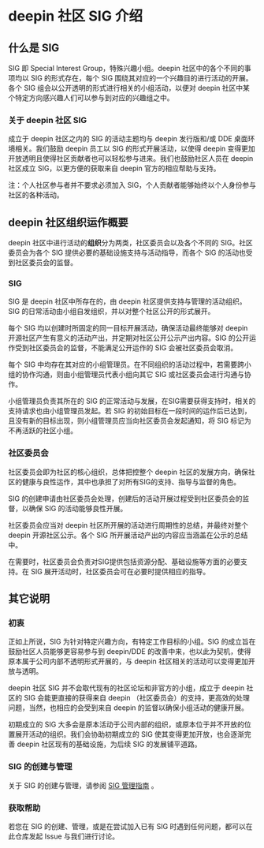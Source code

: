 # deepin 社区 SIG 介绍

## 什么是 SIG

SIG 即 Special Interest Group，特殊兴趣小组。deepin 社区中的各个不同的事项均以 SIG 的形式存在，每个 SIG 围绕其对应的一个兴趣目的进行活动的开展。各个 SIG 组会以公开透明的形式进行相关的小组活动，以便对 deepin 社区中某个特定方向感兴趣人们可以参与到对应的兴趣组之中。

### 关于 deepin 社区 SIG

成立于 deepin 社区之内的 SIG 的活动主题均与 deepin 发行版和/或 DDE 桌面环境相关。我们鼓励 deepin 员工以 SIG 的形式开展活动，以使得 deepin 变得更加开放透明且使得社区贡献者也可以轻松参与进来。我们也鼓励社区人员在 deepin 社区成立 SIG，以更方便的获取来自 deepin 官方的相应帮助与支持。

注：个人社区参与者并不要求必须加入 SIG，个人贡献者能够始终以个人身份参与社区的各种活动。

## deepin 社区组织运作概要

deepin 社区中进行活动的**组织**分为两类，社区委员会以及各个不同的 SIG。社区委员会为各个 SIG 提供必要的基础设施支持与活动指导，而各个 SIG 的活动也受到社区委员会的监督。

### SIG

SIG 是 deepin 社区中所存在的，由 deepin 社区提供支持与管理的活动组织。SIG 的日常活动由小组自发组织，并以对整个社区公开的形式展开。

每个 SIG 均以创建时所固定的同一目标开展活动，确保活动最终能够对 deepin 开源社区产生有意义的活动产出，并定期对社区公开公示产出内容。SIG 的公开运作受到社区委员会的监督，不能满足公开运作的 SIG 会被社区委员会取消。

每个 SIG 中均存在其对应的小组管理员。在不同组织的活动过程中，若需要跨小组的协作沟通，则由小组管理员代表小组向其它 SIG 或社区委员会进行沟通与协作。

小组管理员负责其所在的 SIG 的正常活动与发展，在SIG需要获得支持时，相关的支持请求也由小组管理员发起。若 SIG 的初始目标在一段时间的运作后已达到，且没有新的目标出现，则小组管理员应当向社区委员会发起通知，将 SIG 标记为不再活跃的社区小组。

### 社区委员会

社区委员会即为社区的核心组织，总体把控整个 deepin 社区的发展方向，确保社区的健康与良性运作，其中也承担了对所有SIG的支持、指导与监督的角色。

SIG 的创建申请由社区委员会处理，创建后的活动开展过程受到社区委员会的监督，以确保 SIG 的活动能够良性开展。

社区委员会应当对 deepin 社区所开展的活动进行周期性的总结，并最终对整个 deepin 开源社区公示。各个 SIG 所开展活动产出的内容应当涵盖在公示的总结中。

在需要时，社区委员会负责对SIG提供包括资源分配、基础设施等方面的必要支持。在 SIG 展开活动时，社区委员会可在必要时提供相应的指导。

## 其它说明

### 初衷

正如上所说，SIG 为针对特定兴趣方向，有特定工作目标的小组。SIG 的成立旨在鼓励社区人员能够更容易参与到 deepin/DDE 的改善中来，也以此为契机，使得原本属于公司内部不透明形式开展的，与 deepin 社区相关的活动可以变得更加开放与透明。

deepin 社区 SIG 并不会取代现有的社区论坛和非官方的小组，成立于 deepin 社区的 SIG 会能更直接的获得来自 deepin （社区委员会）的支持，更高效的处理问题，当然，也相应的会受到来自 deepin 的监督以确保小组活动的健康开展。

初期成立的 SIG 大多会是原本活动于公司内部的组织，或原本位于并不开放的位置展开活动的组织。我们会协助初期成立的 SIG 使其变得更加开放，也会逐渐完善 deepin 社区现有的基础设施，为后续 SIG 的发展铺平道路。

### SIG 的创建与管理

关于 SIG 的创建与管理，请参阅 [SIG 管理指南](sig/README.md) 。

### 获取帮助

若您在 SIG 的创建、管理，或是在尝试加入已有 SIG 时遇到任何问题，都可以在此仓库发起 Issue 与我们进行讨论。